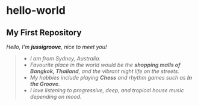 # hello-world
## **My First Repository**

*Hello, I'm **jussigroove**, nice to meet you!*

> - *I am from Sydney, Australia.*
> - *Favourite place in the world would be the **shopping malls of Bangkok, Thailand**, and the vibrant night life on the streets.*
> - *My hobbies include playing **Chess** and rhythm games such as **In the Groove.***
> - *I love listening to progressive, deep, and tropical house music depending on mood.*